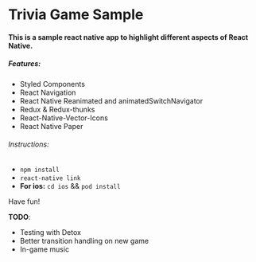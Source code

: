 
# Trivia Game Sample

#### This is a sample react native app to highlight different aspects of React Native.

##### Features:
- Styled Components
- React Navigation
- React Native Reanimated and animatedSwitchNavigator
- Redux & Redux-thunks
- React-Native-Vector-Icons
- React Native Paper


###### Instructions: 
- `npm install`
- `react-native link`
- **For ios:** `cd ios` && `pod install`


Have fun!

**TODO**:
- Testing with Detox
- Better transition handling on new game
- In-game music
